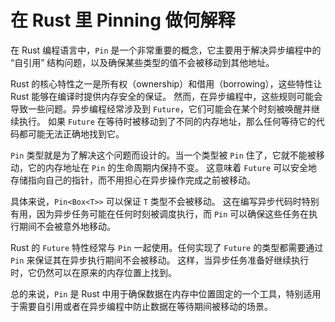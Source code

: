 # 在 Rust 里 Pinning 做何解释

在 Rust 编程语言中，`Pin` 是一个非常重要的概念，它主要用于解决异步编程中的 “自引用” 结构问题，以及确保某些类型的值不会被移动到其他地址。

Rust 的核心特性之一是所有权（ownership）和借用（borrowing），这些特性让 Rust 能够在编译时提供内存安全的保证。
然而，在异步编程中，这些规则可能会导致一些问题。异步编程经常涉及到 `Future`，它们可能会在某个时刻被唤醒并继续执行。
如果 `Future` 在等待时被移动到了不同的内存地址，那么任何等待它的代码都可能无法正确地找到它。

`Pin` 类型就是为了解决这个问题而设计的。当一个类型被 `Pin` 住了，它就不能被移动，它的内存地址在 `Pin` 的生命周期内保持不变。
这意味着 `Future` 可以安全地存储指向自己的指针，而不用担心在异步操作完成之前被移动。

具体来说，`Pin<Box<T>>` 可以保证 `T` 类型不会被移动。
这在编写异步代码时特别有用，因为异步任务可能在任何时刻被调度执行，而 `Pin` 可以确保这些任务在执行期间不会被意外地移动。

Rust 的 `Future` 特性经常与 `Pin` 一起使用。任何实现了 `Future` 的类型都需要通过 `Pin` 来保证其在异步执行期间不会被移动。
这样，当异步任务准备好继续执行时，它仍然可以在原来的内存位置上找到。

总的来说，`Pin` 是 Rust 中用于确保数据在内存中位置固定的一个工具，特别适用于需要自引用或者在异步编程中防止数据在等待期间被移动的场景。
